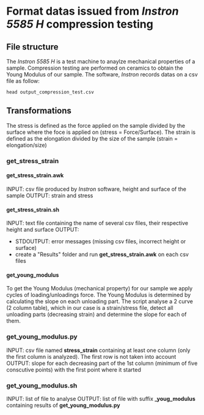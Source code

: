# Format datas issued from _Instron 5585 H_ compression testing

## File structure

The _Instron 5585 H_ is a test machine to anaylze mechanical properties of a sample. Compression testing are performed on ceramics to obtain the Young Modulus of our sample. The software, _Instron_ records datas on a csv file as follow:

	head output_compression_test.csv
	
	

## Transformations

The stress is defined as the force applied on the sample divided by the surface where the foce is applied on (stress = Force/Surface).
The strain is defined as the elongation divided by the size of the sample (strain = elongation/size)

### get_stress_strain

#### get_stress_strain.awk

INPUT:	csv file produced by _Instron_ software, height and surface of the sample
OUTPUT:	strain and stress

#### get_stress_strain.sh

INPUT:	text file containing the name of several csv files, their respective height and surface
OUTPUT:
* STDOUTPUT: error messages (missing csv files, incorrect height or surface)
* create a "Results" folder and run **get_stress_strain.awk** on each csv files

#### get_young_modulus

To get the Young Modulus (mechanical property) for our sample we apply cycles of loading/unloadings force. The Young Modulus is determined by calculating the slope on each unloading part. The script analyse a 2 curve (2 column table), which in our case is a strain/stress file, detect all unloading parts (decreasing strain) and determine the slope for each of them.

### get_young_modulus.py

INPUT:	csv file named **stress_strain** containing at least one column (only the first column is analyzed). The first row is not taken into account
OUTPUT:	slope for each decreasing part of the 1st column (minimum of five conscutive points) with the first point where it started

### get_young_modulus.sh

INPUT:	list of file to analyse
OUTPUT:	list of file with suffix **_youg_modulus** containing results of **get_young_modulus.py**
